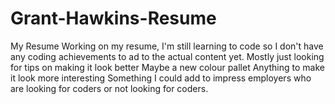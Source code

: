 # Grant-Hawkins-Resume
My Resume
Working on my resume, I'm still learning to code so I don't have any coding achievements to ad to the actual content yet.
Mostly just looking for tips on making it look better
Maybe a new colour pallet
Anything to make it look more interesting
Something I could add to impress employers who are looking for coders or not looking for coders.
